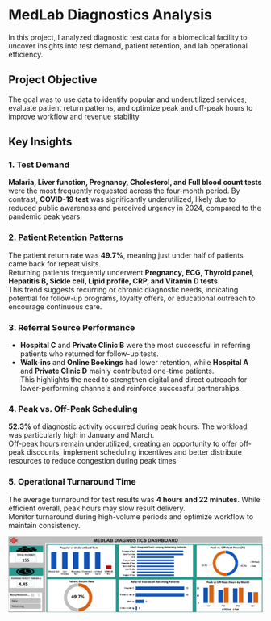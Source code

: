 # MedLab Diagnostics Analysis 
In this project, I analyzed diagnostic test data for a biomedical facility to uncover insights into test demand, patient retention, and lab operational efficiency.

## Project Objective
The goal was to use data to identify popular and underutilized services, evaluate patient return patterns, and optimize peak and off-peak hours to improve workflow and revenue stability


## Key Insights

### 1. **Test Demand**
**Malaria, Liver function, Pregnancy, Cholesterol, and Full blood count tests** were the most frequently requested across the four-month period.
By contrast, **COVID-19 test** was significantly underutilized, likely due to reduced public awareness and perceived urgency in 2024, compared to the pandemic peak years.

### 2. **Patient Retention Patterns**
The patient return rate was **49.7%**, meaning just under half of patients came back for repeat visits.  
Returning patients frequently underwent **Pregnancy, ECG, Thyroid panel, Hepatitis B, Sickle cell, Lipid profile, CRP, and Vitamin D tests**.  
This trend suggests recurring or chronic diagnostic needs, indicating potential for follow-up programs, loyalty offers, or educational outreach to encourage continuous care.

### 3. **Referral Source Performance**
- **Hospital C** and **Private Clinic B** were the most successful in referring patients who returned for follow-up tests.  
- **Walk-ins** and **Online Bookings** had lower retention, while **Hospital A** and **Private Clinic D** mainly contributed one-time patients.  
This highlights the need to strengthen digital and direct outreach for lower-performing channels and reinforce successful partnerships.

### 4. **Peak vs. Off-Peak Scheduling**
**52.3%** of diagnostic activity occurred during peak hours. The workload was particularly high in January and March.  
Off-peak hours remain underutilized, creating an opportunity to offer off-peak discounts, implement scheduling incentives and better distribute resources to reduce congestion during peak times

### 5. **Operational Turnaround Time**
The average turnaround for test results was **4 hours and 22 minutes**. While efficient overall, peak hours may slow result delivery.  
Monitor turnaround during high-volume periods and optimize workflow to maintain consistency.


<img src="https://raw.githubusercontent.com/Bel-Ntow/Excel-Projects/main/MedLab%20Diagnostics%20Analysis/Medlab_Diagnostics_Dashboard.png" alt="MedLab Diagnostics Dashboard">



